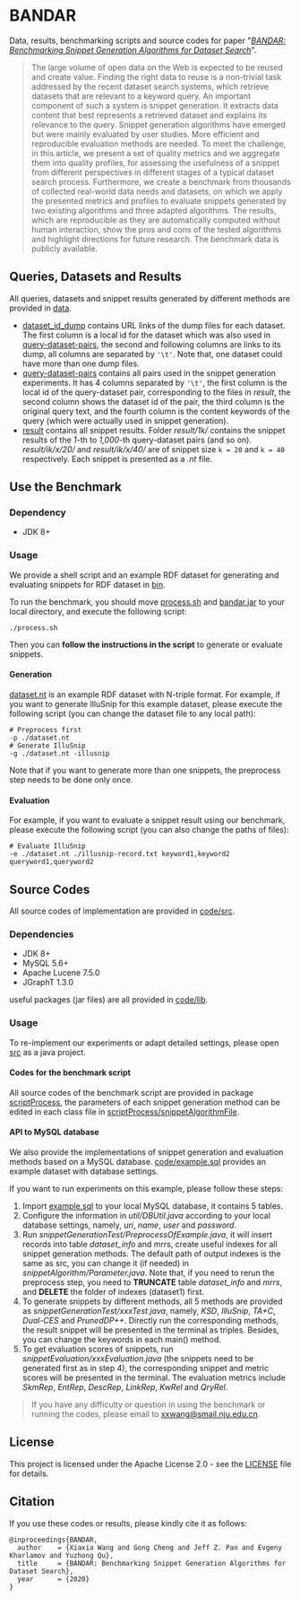 # BANDAR

Data, results, benchmarking scripts and source codes for paper "*[BANDAR: Benchmarking Snippet Generation Algorithms for Dataset Search]()*". 

> The large volume of open data on the Web is expected to be reused and create value. Finding the right data to reuse is a non-trivial task addressed by the recent dataset search systems, which retrieve datasets that are relevant to a keyword query. An important component of such a system is snippet generation. It extracts data content that best represents a retrieved dataset and explains its relevance to the query. Snippet generation algorithms have emerged but were mainly evaluated by user studies. More efficient and reproducible evaluation methods are needed. To meet the challenge, in this article, we present a set of quality metrics and we aggregate them into quality profiles, for assessing the usefulness of a snippet from different perspectives in different stages of a typical dataset search process. Furthermore, we create a benchmark from thousands of collected real-world data needs and datasets, on which we apply the presented metrics and profiles to evaluate snippets generated by two existing algorithms and three adapted algorithms. The results, which are reproducible as they are automatically computed without human interaction, show the pros and cons of the tested algorithms and highlight directions for future research. The benchmark data is publicly available.

## Queries, Datasets and Results

All queries, datasets and snippet results generated by different methods are provided in [data](https://github.com/nju-websoft/BANDAR/tree/master/data). 

- [dataset_id_dump](https://github.com/nju-websoft/BANDAR/blob/master/data/dataset-id-dump.txt) contains URL links of the dump files for each dataset. The first column is a local id for the dataset which was also used in [query-dataset-pairs](https://github.com/nju-websoft/BANDAR/blob/master/data/query-dataset-pairs.txt), the second and following columns are links to its dump, all columns are separated by `'\t'`. Note that, one dataset could have more than one dump files. 
- [query-dataset-pairs](https://github.com/nju-websoft/BANDAR/blob/master/data/query-dataset-pairs.txt) contains all pairs used in the snippet generation experiments. It has 4 columns separated by `'\t'`, the first column is the local id of the query-dataset pair, corresponding to the files in *result*, the second column shows the dataset id of the pair, the third column is the original query text, and the fourth column is the content keywords of the query (which were actually used in snippet generation).  
- [result](https://github.com/nju-websoft/BANDAR/tree/master/data/result) contains all snippet results. Folder *result/1k/* contains the snippet results of the *1*-th to *1,000*-th query-dataset pairs (and so on).  *result/ik/x/20/* and *result/ik/x/40/* are of snippet size `k = 20` and `k = 40` respectively. Each snippet is presented as a *.nt* file. 

## Use the Benchmark

### Dependency

- JDK 8+

### Usage

We provide a shell script and an example RDF dataset for generating and evaluating snippets for RDF dataset in [bin](https://github.com/nju-websoft/BANDAR/tree/master/bin). 

To run the benchmark,  you should move [process.sh](https://github.com/nju-websoft/BANDAR/blob/master/bin/process.sh) and [bandar.jar](https://github.com/nju-websoft/BANDAR/blob/master/bin/bandar.jar) to your local directory, and execute the following script: 

```shell
./process.sh
```

Then you can **follow the instructions in the script** to generate or evaluate snippets. 

#### Generation

[dataset.nt](https://github.com/nju-websoft/BANDAR/blob/master/bin/dataset.nt) is an example RDF dataset with N-triple format. For example, if you want to generate IlluSnip for this example dataset, please execute the following script (you can change the dataset file to any local path): 

```shell
# Preprocess first
-p ./dataset.nt
# Generate IlluSnip
-g ./dataset.nt -illusnip
```

Note that if you want to generate more than one snippets, the preprocess step needs to be done only once.  

#### Evaluation

For example, if you want to evaluate a snippet result using our benchmark, please execute the following script (you can also change the paths of files): 

```shell
# Evaluate IlluSnip
-e ./dataset.nt ./illusnip-record.txt keyword1,keyword2 queryword1,queryword2
```

## Source Codes

All source codes of implementation are provided in [code/src](https://github.com/nju-websoft/BANDAR/tree/master/code/src). 

### Dependencies

- JDK 8+
- MySQL 5.6+
- Apache Lucene 7.5.0
- JGraphT 1.3.0

useful packages (jar files) are all provided in [code/lib](https://github.com/nju-websoft/BANDAR/tree/master/code/lib). 

### Usage

To re-implement our experiments or adapt detailed settings, please open [src](https://github.com/nju-websoft/BANDAR/tree/master/code/src) as a java project. 

#### Codes for the benchmark script

All source codes of the benchmark script are provided in package [scriptProcess](https://github.com/nju-websoft/BANDAR/tree/master/code/src/scriptProcess), the parameters of each snippet generation method can be edited in each class file in [scriptProcess/snippetAlgorithmFile](https://github.com/nju-websoft/BANDAR/tree/master/code/src/scriptProcess/snippetAlgorithmFile). 

#### API to MySQL database

We also provide the implementations of snippet generation and evaluation methods based on a MySQL database. [code/example.sql](https://github.com/nju-websoft/BANDAR/blob/master/code/example.sql) provides an example dataset with database settings.  

If you want to run experiments on this example, please follow these steps: 

1. Import [example.sql](https://github.com/nju-websoft/BANDAR/blob/master/code/example.sql) to your local MySQL database, it contains 5 tables. 
2. Configure the information in *util/DBUtil.java* according to your local database settings, namely, *uri*, *name*, *user* and *password*. 
3. Run *snippetGenerationTest/PreprocessOfExample.java*, it will insert records into table *dataset_info* and *mrrs*, create useful indexes for all snippet generation methods. The default path of output indexes is the same as src, you can change it (if needed) in *snippetAlgorithm/Parameter.java*. Note that, if you need to rerun the preprocess step, you need to **TRUNCATE** table *dataset_info* and *mrrs*, and **DELETE** the folder of indexes (dataset1) first. 
4. To generate snippets by different methods, all 5 methods are provided as *snippetGenerationTest/xxxTest.java*, namely, *KSD*, *IlluSnip*, *TA+C*, *Dual-CES* and *PrunedDP++*. Directly run the corresponding methods, the result snippet will be presented in the terminal as triples. Besides, you can change the keywords in each main() method. 
5. To get evaluation scores of snippets, run *snippetEvaluation/xxxEvaluation.java* (the snippets need to be generated first as in step 4), the corresponding snippet and metric scores will be presented in the terminal. The evaluation metrics include *SkmRep*, *EntRep*, *DescRep*, *LinkRep*, *KwRel* and *QryRel*. 

> If you have any difficulty or question in using the benchmark or running the codes, please email to [xxwang@smail.nju.edu.cn](mailto:xxwang@smail.nju.edu.cn). 

## License

 This project is licensed under the Apache License 2.0 - see the [LICENSE](https://github.com/nju-websoft/BANDAR/blob/master/LICENSE) file for details. 

## Citation

If you use these codes or results, please kindly cite it as follows:

```
@inproceedings{BANDAR,
  author    = {Xiaxia Wang and Gong Cheng and Jeff Z. Pan and Evgeny Kharlamov and Yuzhong Qu},
  title     = {BANDAR: Benchmarking Snippet Generation Algorithms for Dataset Search},
  year      = {2020}
}
```

